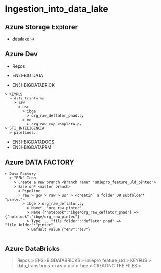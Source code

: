 # Ingestion_into_data_lake

## Azure Storage Explorer
* datalake -> 


## Azure Dev
* Repos
* ENSI-BIG DATA

* ENSI-BIGDATABRICK
```
> KEYRUS
  > data_tranforms
    > raw
      > usr
        > ibge
          > org_raw_deflator_pnad.py
        > me
          > org_raw_exp_completa.py
> STI_INTELIGENCIA          
  > pipelines..
```
* ENSI-BIGDATADOCS
* ENSI-BIGDATAPRM

## Azure DATA FACTORY
```
> Data Factory
  > "PEN" Icon
    > Create a new branch <Branch name* "uniepro_feature_uld_pintec">
    > Base on* <master branch>
      > Pipeline
      > raw > gov > raw > usr > <creatin` a folder OR subfolder* "pintec"> 
        > ibge > org_raw_deflator.py
          > Name*  "org_raw_pintec"
          > Name {"notebook":"ibge/org_raw_deflator_pnad"} => {"notebook":"ibge/org_raw_pintec"}
          > Type ... "file_folder":"deflator_pnad" => "file_folder":"pintec"
          > Dafault value {"env":"dev"}
        
```
 
 
## Azure DataBricks
  > Repos
    > ENSI-BIGDATABRICKS
      > uniepro_feature_uld > KEYRUS > data_transforms > raw > usr > ibge > CREATING THE FILES
      >  


